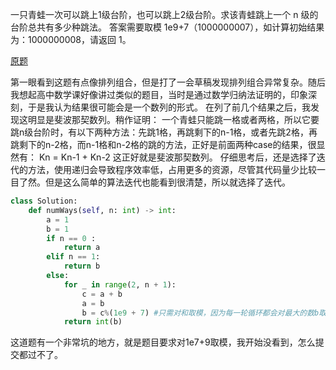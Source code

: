 一只青蛙一次可以跳上1级台阶，也可以跳上2级台阶。求该青蛙跳上一个 n 级的台阶总共有多少种跳法。
答案需要取模 1e9+7（1000000007），如计算初始结果为：1000000008，请返回 1。

[原题](https://leetcode-cn.com/problems/qing-wa-tiao-tai-jie-wen-ti-lcof/)

第一眼看到这题有点像排列组合，但是打了一会草稿发现排列组合异常复杂。随后我想起高中数学课好像讲过类似的题目，当时是通过数学归纳法证明的，印象深刻，于是我认为结果很可能会是一个数列的形式。
在列了前几个结果之后，我发现这明显是斐波那契数列。稍作证明：
一个青蛙只能跳一格或者两格，所以它要跳n级台阶时，有以下两种方法：先跳1格，再跳剩下的n-1格，或者先跳2格，再跳剩下的n-2格，而n-1格和n-2格的跳的方法，正好是前面两种case的结果，很显然有：
Kn = Kn-1 + Kn-2
这正好就是斐波那契数列。
仔细思考后，还是选择了迭代的方法，使用递归会导致程序效率低，占用更多的资源，尽管其代码量少比较一目了然。但是这么简单的算法迭代也能看到很清楚，所以就选择了迭代。
````python
class Solution:
    def numWays(self, n: int) -> int:
        a = 1
        b = 1
        if n == 0 :
            return a
        elif n == 1:
            return b
        else:
            for _ in range(2, n + 1):
                c = a + b
                a = b
                b = c%(1e9 + 7) #只需对和取模，因为每一轮循环都会对最大的数b取模，已经保证了a和b都不可能超过1e9+7
            return int(b)
````
这道题有一个非常坑的地方，就是题目要求对1e7+9取模，我开始没看到，怎么提交都过不了。
